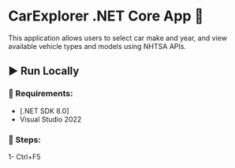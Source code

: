 ﻿# CarExplorer .NET Core App 🚗

This application allows users to select car make and year, and view available vehicle types and models using NHTSA APIs.


## ▶️ Run Locally 

### 🧰 Requirements:
- [.NET SDK 8.0]
- Visual Studio 2022

### 🔧 Steps:

1- Ctrl+F5
